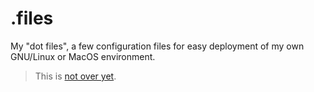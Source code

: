 # .files

My "dot files", a few configuration files for easy deployment of my own GNU/Linux or MacOS environment. 

> This is [not over yet](https://www.youtube.com/watch?v=nRNTCs2Z62U).
